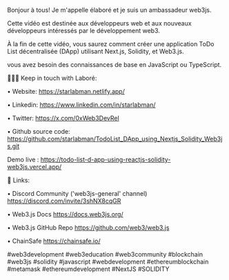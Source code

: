 Bonjour à tous! Je m'appelle élaboré et je suis un ambassadeur web3js. 


Cette vidéo est destinée aux développeurs web et aux nouveaux développeurs intéressés par le développement web3.



À la fin de cette vidéo, vous saurez comment créer une application ToDo List décentralisée (DApp) utilisant Next.js, Solidity, et Web3.js.

vous avez besoin des connaissances de base en JavaScript ou TypeScript.




👩🏽‍💻 Keep in touch with Laboré:

• Website: https://starlabman.netlify.app/

• Linkedin: https://www.linkedin.com/in/starlabman/

• Twitter: https://x.com/0xWeb3DevRel

• Github source code: https://github.com/starlabman/TodoList_DApp_using_Nextjs_Solidity_Web3js.git

 Demo live : https://todo-list-d-app-using-reactjs-solidity-web3js.vercel.app/

🔗 Links:

• Discord Community ('web3js-general' channel) https://discord.com/invite/3shNX8cqGR

• Web3.js Docs https://docs.web3js.org/

• Web3.js GitHub Repo https://github.com/web3/web3.js

• ChainSafe https://chainsafe.io/

#web3development  #web3education  #web3community #blockchain  #web3js #solidity #javascript #webdevelopment #ethereumblockchain #metamask #ethereumdevelopment #NextJS #SOLIDITY 